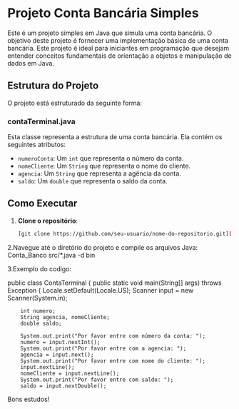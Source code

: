 # Projeto Conta Bancária Simples

Este é um projeto simples em Java que simula uma conta bancária. O objetivo deste projeto é fornecer uma implementação básica de uma conta bancária. Este projeto é ideal para iniciantes em programação que desejam entender conceitos fundamentais de orientação a objetos e manipulação de dados em Java.


## Estrutura do Projeto

O projeto está estruturado da seguinte forma:

### contaTerminal.java

Esta classe representa a estrutura de uma conta bancária. Ela contém os seguintes atributos:

- `numeroConta`: Um `int` que representa o número da conta.
- `nomeCliente`: Um `String` que representa o nome do cliente.
- `agencia`: Um `String` que representa a agência da conta.
- `saldo`: Um `double` que representa o saldo da conta.


## Como Executar

1. **Clone o repositório**:
   ```bash
   [git clone https://github.com/seu-usuario/nome-do-repositorio.git](https://github.com/Wsalvarengadev/Conta_Banco.git)
2.Navegue até o diretório do projeto e compile os arquivos Java:
  Conta_Banco src/*.java -d bin

3.Exemplo do codigo:

public class ContaTerminal {
    public static void main(String[] args) throws Exception {
        Locale.setDefault(Locale.US);
        Scanner input = new Scanner(System.in);

        int numero;
        String agencia, nomeCliente;
        double saldo;

        System.out.print("Por favor entre com número da conta: ");
        numero = input.nextInt();
        System.out.print("Por favor entre com a agencia: ");
        agencia = input.next();
        System.out.print("Por favor entre com nome do cliente: ");
        input.nextLine();
        nomeCliente = input.nextLine();
        System.out.print("Por favor entre com saldo: ");
        saldo = input.nextDouble();

Bons estudos!
